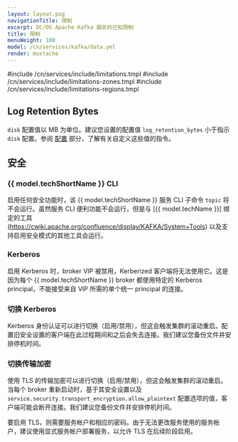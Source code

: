 ```yaml
---
layout: layout.pug
navigationTitle: 限制
excerpt: DC/OS Apache Kafka 服务的已知限制
title: 限制
menuWeight: 100
model: /cn/services/kafka/data.yml
render: mustache
---
```


#include /cn/services/include/limitations.tmpl
#include /cn/services/include/limitations-zones.tmpl
#include /cn/services/include/limitations-regions.tmpl

## Log Retention Bytes

`disk` 配置值以 MB 为单位。建议您设置的配置值 `log_retention_bytes` 小于指示 `disk` 配置。参阅 [配置](/cn/services/kafka/2.3.0-1.1.0/configuration/) 部分，了解有关自定义这些值的指令。

## 安全

### {{ model.techShortName }} CLI

启用任何安全功能时，该 {{ model.techShortName }} 服务 CLI 子命令 `topic` 将不会运行。虽然服务 CLI 便利功能不会运行，但是与 [{{ model.techName }}] 绑定的工具(https://cwiki.apache.org/confluence/display/KAFKA/System+Tools) 以及支持启用安全模式的其他工具会运行。


### Kerberos

启用 Kerberos 时，broker VIP 被禁用，Kerberized 客户端将无法使用它。这是因为每个 {{ model.techShortName }} broker 都使用特定的 Kerberos principal，不能接受来自 VIP 所需的单个统一 principal 的连接。

### 切换 Kerberos

Kerberos 身份认证可以进行切换（启用/禁用），但这会触发集群的滚动重启。配置旧安全设置的客户端在此过程期间和之后会失去连接。我们建议您备份文件并安排停机时间。

### 切换传输加密

使用 TLS 的传输加密可以进行切换（启用/禁用），但这会触发集群的滚动重启。当每个 broker 重新启动时，基于其安全设置以及 `service.security.transport_encryption.allow_plaintext` 配置选项的值，客户端可能会断开连接。我们建议您备份文件并安排停机时间。

要启用 TLS，则需要服务帐户和相应的密码。由于无法更改服务使用的服务帐户，建议使用显式服务帐户部署服务，以允许 TLS 在后续阶段启用。
